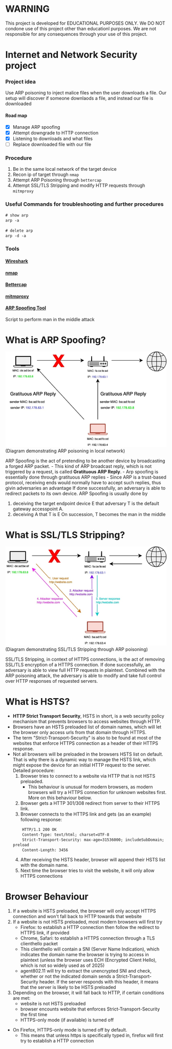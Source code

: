 WARNING
=======
This project is developed for EDUCATIONAL PURPOSES ONLY.
We DO NOT condone use of this project other than educationl purposes.
We are not responsible for any consequences through your use of this project.

Internet and Network Security project
=====================================

### Project idea

Use ARP poisoning to inject malice files when the user downloads a file.
Our setup will discover if someone downlaods a file, and instead our file is downloaded

#### Road map
- [x] Manage ARP spoofing
- [x] Attempt downgrade to HTTP connection
- [x] Listening to downloads and what files
- [ ] Replace downloaded file with our file

### Procedure

1) Be in the same local network of the target device
2) Recon ip of target through `nmap`
3) Attempt ARP Poisoning through `bettercap`
4) Attempt SSL/TLS Stripping and modify HTTP requests through `mitmproxy`

### Useful Commands for troubleshooting and further procedures

```
# show arp
arp -a

# delete arp
arp -d -a
```

### Tools

#### [Wireshark](https://www.wireshark.org/)

#### [nmap](https://nmap.org/)

#### [Bettercap](https://www.bettercap.org/)

#### [mitmproxy](https://mitmproxy.org/)

#### [ARP Spoofing Tool](https://github.com/davidlares/arp-spoofing)

Script to perform man in the middle attack


What is ARP Spoofing?
=====================
![Diagram for arp spoofing](/images/arp_spoof_colored.drawio.jpg)
(Diagram demonstrating ARP poisoning in local network)

ARP Spoofing is the act of pretending to be another device by broadcasting a forged ARP packet.
    - This kind of ARP broadcast reply, which is not triggered by a request, is called **Gratituous ARP Reply**.
    - Arp spoofing is essentially done through gratituous ARP replies
    - Since ARP is a trust-based protocol, receiving ends would normally have to accept such replies, thus givin adversaries an advantage
If done successfully, an adversary is able to redirect packets to its own device. 
ARP Spoofing is usually done by 
1. deceiving the target endpoint device E that adversary T is the default gateway accesspoint A.
2. deceiving A that T is E
On succession, T becomes the man in the middle

What is SSL/TLS Stripping?
==========================
![Diagram for ssl_stripping](/images/ssl_stripping.drawio.jpg)
(Diagram demonstrating SSL/TLS Stripping through ARP poisoning)

SSL/TLS Stripping, in context of HTTPS connections, is the act of removing SSL/TLS encryption of a HTTPS connection.
If done successfully, an adversary is able to view full HTTP requests in plaintext.
Combined with the ARP poisoning attack, the adversary is able to modify and take full control over HTTP responses of requested servers.

What is HSTS?
=============
- **HTTP Strict Transport Security**, HSTS in short, is a web security policy mechanism that prevents browsers to access websites through HTTP.
- Browsers have an HSTS preloaded list of domain names, which will let the browser only access urls from that domain through HTTPS.
- The term "Strict-Transport-Security" is also to be found at most of the websites that enforce HTTPS connection as a header of their HTTPS response.
- Not all browsers will be preloaded in the browsers HSTS list on default. That is why there is a dynamic way to manage the HSTS link, which might expose the device for an initial HTTP request to the server. Detailed procedure:
    1. Browser tries to connect to a website via HTTP that is not HSTS preloaded.
        - This behaviour is unusual for modern browsers, as modern browsers will try a HTTPS connection for unknown websites first. More on this behaviour below.
    2. Browser gets a HTTP 301/308 redirect from server to their HTTPS link.
    3. Browser connects to the HTTPS link and gets (as an example) following response:
    ```http
        HTTP/1.1 200 OK
        Content-Type: text/html; charset=UTF-8
        Strict-Transport-Security: max-age=31536000; includeSubDomain; preload
        Content-Length: 3456
    ```
    4. After receiving the HSTS header, browser will append their HSTS list with the domain name.
    5. Next time the browser tries to visit the website, it will only allow HTTPS connections


Browser Behaviour
=================
1. If a website is HSTS preloaded, the browser will only accept HTTPS connection and won't fall back to HTTP towards that website
2. If a website is not HSTS preloaded, most modern browsers will first try 
    - Firefox: to establish a HTTP connection then follow the redirect to HTTPS link, if provided
    - Chrome, Safari: to establish a HTTPS connection through a TLS clienthello packet
    - This clienthello will contain a SNI (Server Name Indication), which indicates the domain name the browser is trying to access in plaintext (unless the browser uses ECH (Encrypted Client Hello), which is not so widely used as of 2025)
    - agent802.11 will try to extract the unencrypted SNI and check, whether or not the indicated domain sends a Strict-Transport-Security header. If the server responds with this header, it means that the server is likely to be HSTS preloaded
3. Depending on the browser, it will fall back to HTTP, if certain conditions are met:
    - website is not HSTS preloaded
    - browser encounts website that enforces Strict-Transport-Security the first time
    - HTTPS-only mode (if available) is turned off
- On Firefox, HTTPS-only mode is turned off by default.
    - This means that unless https is specifically typed in, firefox will first try to establish a HTTP connection
